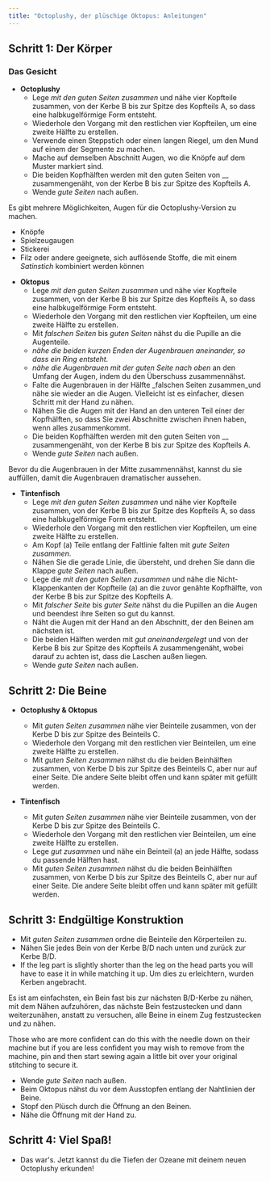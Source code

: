 ```yaml
---
title: "Octoplushy, der plüschige Oktopus: Anleitungen"
---
```


## Schritt 1: Der Körper

### Das Gesicht

- **Octoplushy**
  - Lege _mit den guten Seiten zusammen_ und nähe vier Kopfteile zusammen, von der Kerbe B bis zur Spitze des Kopfteils A, so dass eine halbkugelförmige Form entsteht.
  - Wiederhole den Vorgang mit den restlichen vier Kopfteilen, um eine zweite Hälfte zu erstellen.
  - Verwende einen Steppstich oder einen langen Riegel, um den Mund auf einem der Segmente zu machen.
  - Mache auf demselben Abschnitt Augen, wo die Knöpfe auf dem Muster markiert sind.
  - Die beiden Kopfhälften werden mit den guten Seiten von __ zusammengenäht, von der Kerbe B bis zur Spitze des Kopfteils A.
  - Wende _gute Seiten_ nach außen.

<Note>

Es gibt mehrere Möglichkeiten, Augen für die Octoplushy-Version zu machen.
- Knöpfe
- Spielzeugaugen
- Stickerei
- Filz oder andere geeignete, sich auflösende Stoffe, die mit einem _Satinstich_ kombiniert werden können

</Note>

- **Oktopus**
  - Lege _mit den guten Seiten zusammen_ und nähe vier Kopfteile zusammen, von der Kerbe B bis zur Spitze des Kopfteils A, so dass eine halbkugelförmige Form entsteht.
  - Wiederhole den Vorgang mit den restlichen vier Kopfteilen, um eine zweite Hälfte zu erstellen.
  - Mit _falschen Seiten_ bis _guten Seiten_ nähst du die Pupille an die Augenteile.
  - _nähe die beiden kurzen Enden der Augenbrauen aneinander, so dass ein Ring entsteht._
  - _nähe die Augenbrauen mit der guten Seite nach oben_ an den Umfang der Augen, indem du den Überschuss zusammennähst.
  - Falte die Augenbrauen in der Hälfte _falschen Seiten zusammen_und nähe sie wieder an die Augen. Vielleicht ist es einfacher, diesen Schritt mit der Hand zu nähen.
  - Nähen Sie die Augen mit der Hand an den unteren Teil einer der Kopfhälften, so dass Sie zwei Abschnitte zwischen ihnen haben, wenn alles zusammenkommt.
  - Die beiden Kopfhälften werden mit den guten Seiten von __ zusammengenäht, von der Kerbe B bis zur Spitze des Kopfteils A.
  - Wende _gute Seiten_ nach außen.

<Note>

Bevor du die Augenbrauen in der Mitte zusammennähst, kannst du sie auffüllen, damit die Augenbrauen dramatischer aussehen.

</Note>

- **Tintenfisch**
  - Lege _mit den guten Seiten zusammen_ und nähe vier Kopfteile zusammen, von der Kerbe B bis zur Spitze des Kopfteils A, so dass eine halbkugelförmige Form entsteht.
  - Wiederhole den Vorgang mit den restlichen vier Kopfteilen, um eine zweite Hälfte zu erstellen.
  - Am Kopf (a) Teile entlang der Faltlinie falten mit _gute Seiten zusammen_.
  - Nähen Sie die gerade Linie, die übersteht, und drehen Sie dann die Klappe _gute Seiten_ nach außen.
  - Lege die _mit den guten Seiten zusammen_ und nähe die Nicht-Klappenkanten der Kopfteile (a) an die zuvor genähte Kopfhälfte, von der Kerbe B bis zur Spitze des Kopfteils A.
  - Mit _falscher Seite_ bis _guter Seite_ nähst du die Pupillen an die Augen und beendest ihre Seiten so gut du kannst.
  - Näht die Augen mit der Hand an den Abschnitt, der den Beinen am nächsten ist.
  - Die beiden Hälften werden mit _gut aneinandergelegt_ und von der Kerbe B bis zur Spitze des Kopfteils A zusammengenäht, wobei darauf zu achten ist, dass die Laschen außen liegen.
  - Wende _gute Seiten_ nach außen.

## Schritt 2: Die Beine

- **Octoplushy & Oktopus**
  - Mit _guten Seiten zusammen_ nähe vier Beinteile zusammen, von der Kerbe D bis zur Spitze des Beinteils C.
  - Wiederhole den Vorgang mit den restlichen vier Beinteilen, um eine zweite Hälfte zu erstellen.
  - Mit _guten Seiten zusammen_ nähst du die beiden Beinhälften zusammen, von Kerbe D bis zur Spitze des Beinteils C, aber nur auf einer Seite. Die andere Seite bleibt offen und kann später mit gefüllt werden.

- **Tintenfisch**
  - Mit _guten Seiten zusammen_ nähe vier Beinteile zusammen, von der Kerbe D bis zur Spitze des Beinteils C.
  - Wiederhole den Vorgang mit den restlichen vier Beinteilen, um eine zweite Hälfte zu erstellen.
  - Lege _gut zusammen_ und nähe ein Beinteil (a) an jede Hälfte, sodass du passende Hälften hast.
  - Mit _guten Seiten zusammen_ nähst du die beiden Beinhälften zusammen, von Kerbe D bis zur Spitze des Beinteils C, aber nur auf einer Seite. Die andere Seite bleibt offen und kann später mit gefüllt werden.

## Schritt 3: Endgültige Konstruktion

- Mit _guten Seiten zusammen_ ordne die Beinteile den Körperteilen zu.
- Nähen Sie jedes Bein von der Kerbe B/D nach unten und zurück zur Kerbe B/D.
- If the leg part is slightly shorter than the leg on the head parts you will have to ease it in while matching it up. Um dies zu erleichtern, wurden Kerben angebracht.

<Tip>

Es ist am einfachsten, ein Bein fast bis zur nächsten B/D-Kerbe zu nähen, mit dem Nähen aufzuhören, das nächste Bein festzustecken und dann weiterzunähen, anstatt zu versuchen, alle Beine in einem Zug festzustecken und zu nähen. 

Those who are more confident can do this with the needle down on their machine but if you are less confident you may wish to remove from the machine, pin and then start sewing again a little bit over your original stitching to secure it.
  
</Tip>

- Wende _gute Seiten_ nach außen.
- Beim Oktopus nähst du vor dem Ausstopfen entlang der Nahtlinien der Beine.
- Stopf den Plüsch durch die Öffnung an den Beinen.
- Nähe die Öffnung mit der Hand zu.

## Schritt 4: Viel Spaß!

- Das war's. Jetzt kannst du die Tiefen der Ozeane mit deinem neuen Octoplushy erkunden!
